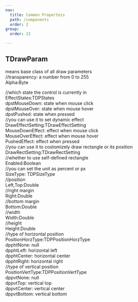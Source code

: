 ```yaml
---
nav:
  title: Common Properteis
  path: /components
  order: 2
group:
  order: 22

---
```


## TDrawParam
means base class of all draw parameters  
//transparency: a number from 0 to 255  
Alpha:Byte  

//which state the control is currently in  
EffectStates:TDPStates  
      dpstMouseDown:    state when mouse click  
      dpstMouseOver:    state when mouse hover  
      dpstPushed:       state when pressed  
//you can use it to set dynamic effect  
DrawEffectSetting:TDrawEffectSetting  
     MouseDownEffect:   effect when mouse click  
     MouseOverEffect:   effect when mouse hover  
     PushedEffect:	    effect when pressed  
//you can use it to costomizely draw rectangle or its position   
DrawRectSetting:TDrawRectSetting  
//whether to use self-defined rectangle  
Enabled:Boolean  
//you can set the unit as percent or px  
SizeType: TDPSizeType  
//position  
Left,Top:Double  
//right margin  
Right:Double  
//bottom margin  
Bottom:Double  
//width  
Width:Double  
//height  
Height:Double  
//type of horizontal position  
PositionHorzType:TDPPositionHorzType  
     dpphtNone:	null  
     dpphtLeft:   horizontal left  
     dpphtCenter: horizontal center  
     dpphtRight:  horizontal right  
//type of vertical position  
PositionVertType:TDPPositionVertType  
     dppvtNone:   null  
     dppvtTop:    vertical top  
     dppvtCenter: vertical center  
     dppvtBottom: vertical bottom  
     